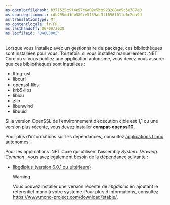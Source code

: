 ```yaml
---
ms.openlocfilehash: b371525c9f4e57c6a09e5bb9232884e5c5e707e0
ms.sourcegitcommit: cdb295dd1db589ce5169ac9ff096f01fd0c2da9d
ms.translationtype: MT
ms.contentlocale: fr-FR
ms.lasthandoff: 06/09/2020
ms.locfileid: "84603005"
---
```


Lorsque vous installez avec un gestionnaire de package, ces bibliothèques sont installées pour vous. Toutefois, si vous installez manuellement .NET Core ou si vous publiez une application autonome, vous devez vous assurer que ces bibliothèques sont installées :

- lttng-ust
- libcurl
- openssl-libs
- krb5-libs
- libicu
- zlib
- libunwind
- libuuid

Si la version OpenSSL de l’environnement d’exécution cible est 1,1 ou une version plus récente, vous devez installer **compat-openssl10**.

Pour plus d’informations sur les dépendances, consultez [applications Linux autonomes](https://github.com/dotnet/core/blob/master/Documentation/self-contained-linux-apps.md).

Pour les applications .NET Core qui utilisent l’assembly *System. Drawing. Common* , vous avez également besoin de la dépendance suivante :

- [libgdiplus (version 6.0.1 ou ultérieure)](https://www.mono-project.com/docs/gui/libgdiplus/)

  > [!WARNING]
  > Vous pouvez installer une version récente de *libgdiplus* en ajoutant le référentiel mono à votre système. Pour plus d’informations, consultez <https://www.mono-project.com/download/stable/>.
